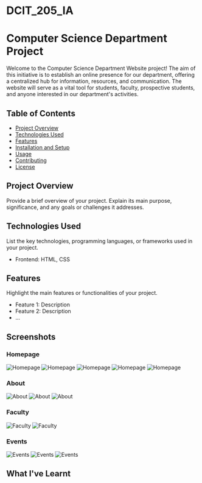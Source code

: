 # DCIT_205_IA

# Computer Science Department Project

Welcome to the Computer Science Department Website project! The aim of this initiative is to establish an online presence for our department, offering a centralized hub for information, resources, and communication. The website will serve as a vital tool for students, faculty, prospective students, and anyone interested in our department's activities.



## Table of Contents

- [Project Overview](#project-overview)
- [Technologies Used](#technologies-used)
- [Features](#features)
- [Installation and Setup](#installation-and-setup)
- [Usage](#usage)
- [Contributing](#contributing)
- [License](#license)

## Project Overview

Provide a brief overview of your project. Explain its main purpose, significance, and any goals or challenges it addresses.

## Technologies Used

List the key technologies, programming languages, or frameworks used in your project.

- Frontend:
  HTML, CSS


## Features

Highlight the main features or functionalities of your project.

- Feature 1: Description
- Feature 2: Description
- ...

## Screenshots

### Homepage
![Homepage](screenshots/home.PNG)
![Homepage](screenshots/home%201.PNG)
![Homepage](screenshots/home%202.PNG)
![Homepage](screenshots/home%203.PNG)
![Homepage](screenshots/home%204.PNG)

### About
![About](screenshots/about.PNG)
![About](screenshots/about%201.PNG)
![About](screenshots/about%202.PNG)

### Faculty
![Faculty](screenshots/faculty.PNG)
![Faculty](screenshots/faculty%201.PNG)

### Events
![Events](screenshots/events.PNG)
![Events](screenshots/events1.PNG)
![Events](screenshots/events%202.PNG)





## What I've Learnt

